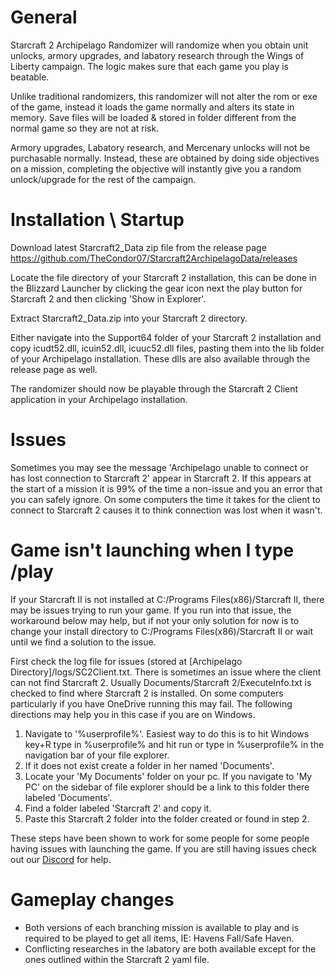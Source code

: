# General
Starcraft 2 Archipelago Randomizer will randomize when you obtain unit unlocks, armory upgrades, and labatory research through the Wings of Liberty campaign. The logic makes sure that each game you play is beatable.

Unlike traditional randomizers, this randomizer will not alter the rom or exe of the game, instead it loads the game normally and alters its state in memory.
Save files will be loaded & stored in folder different from the normal game so they are not at risk.

Armory upgrades, Labatory research, and Mercenary unlocks will not be purchasable normally.  Instead, these are obtained by doing side objectives on a mission, completing the objective will instantly give you a random unlock/upgrade for the rest of the campaign.

# Installation \ Startup
Download latest Starcraft2_Data zip file from the release page https://github.com/TheCondor07/Starcraft2ArchipelagoData/releases

Locate the file directory of your Starcraft 2 installation, this can be done in the Blizzard Launcher by clicking the gear icon next the play button for Starcraft 2 and then clicking 'Show in Explorer'.

Extract Starcraft2_Data.zip into your Starcraft 2 directory.

Either navigate into the Support64 folder of your Starcraft 2 installation and copy icudt52.dll, icuin52.dll, icuuc52.dll files, pasting them into the lib folder of your Archipelago installation.  These dlls are also available through the release page as well.

The randomizer should now be playable through the Starcraft 2 Client application in your Archipelago installation.

# Issues
Sometimes you may see the message 'Archipelago unable to connect or has lost connection to Starcraft 2' appear in Starcraft 2.  If this appears at the start of a mission it is 99% of the time a non-issue and you an error that you can safely ignore.  On some computers the time it takes for the client to connect to Starcraft 2 causes it to think connection was lost when it wasn't.

# Game isn't launching when I type /play
If your Starcraft II is not installed at C:/Programs Files(x86)/Starcraft II, there may be issues trying to run your game.  If you run into that issue, the workaround below may help, but if not your only solution for now is to change your install directory to C:/Programs Files(x86)/Starcraft II or wait until we find a solution to the issue.

First check the log file for issues (stored at [Archipelago Directory]/logs/SC2Client.txt. There is sometimes an issue 
where the client can not find Starcraft 2.  Usually Documents/Starcraft 2/ExecuteInfo.txt is checked to find where 
Starcraft 2 is installed. On some computers particularly if you have OneDrive running this may  fail.  The following 
directions may help you in this case if you are on Windows. 

1. Navigate to '%userprofile%'.  Easiest way to do this is to hit Windows key+R type in %userprofile% and hit run or 
type in %userprofile% in the navigation bar of your file explorer. 
2. If it does not exist create a folder in her named 'Documents'.
3. Locate your 'My Documents' folder on your pc.  If you navigate to 'My PC' on the sidebar of file explorer should be a
link to this folder there labeled 'Documents'.
4. Find a folder labeled 'Starcraft 2' and copy it.
5. Paste this Starcraft 2 folder into the folder created or found in step 2.

These steps have been shown to work for some people for some people having issues with launching the game.  If you are 
still having issues check out our [Discord](https://discord.com/invite/8Z65BR2) for help.

# Gameplay changes
* Both versions of each branching mission is available to play and is required to be played to get all items, IE: Havens Fall/Safe Haven.
* Conflicting researches in the labatory are both available except for the ones outlined within the Starcraft 2 yaml file.
